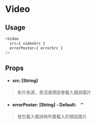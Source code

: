 # Video
## Usage
```javascript
<Video
  src={ videoSrc }
  errorPoster={ errorSrc }
/>
```
## Props
- #### src: [String]
> 影片來源，若沒值預設會載入錯誤圖片

- #### errorPoster: [String] - Default:　''
> 發生載入錯誤時所要載入的預設圖片
